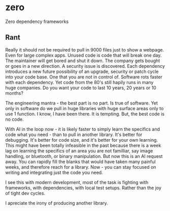 # zero
Zero dependency frameworks

## Rant

Really it should not be required to pull in 9000 files just to show a webpage.  Even for large complex apps.
Unused code is code that will break one day.  The maintainer will get bored and shut it down.  The company gets bought or goes in a new direction.  A security issue is discovered.
Each dependency introduces a new future possibility of an upgrade, security or patch cycle into your code base.  One that you are not in control of.
Software rots faster with each dependency.
Yet code from the 80's still hapily runs in many huge companies.  Do you want your code to last 10 years, 20 years or 10 months?

The engineering mantra - the best part is no part.  Is true of software.  Yet only in software do we pull in huge libraries with huge surface areas only to use 1 function. I know, I have been there.  It is tempting.
But, the best code is no code.

With AI in the loop now - it is likely faster to simply learn the specifics and code what you need - than to pull in another library.  It's better for debugging. It's better for code size, and it's better for your own learning.  This might have been totally infeasible in the past because there is a week lag on learning the specifics of an area you are not familliar, say image handling, or bluetooth, or binary manipulation.  But now this is an AI request away.  You can rapidly fill the blanks that would have taken many painful weeks, and therefore reach for a library.  Now - you can stay focused on writing and integrating just the code you need.

I see this with modern development, most of the task is fighting with frameworks, with dependencies, with local test setups.  Rather than the joy of tight dev cycles.

I apreciate the irony of producing another library.
